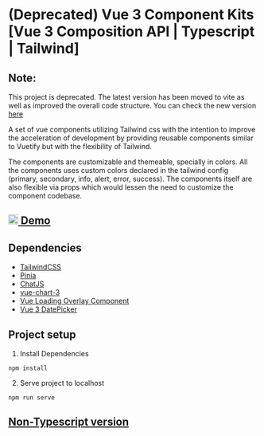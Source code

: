 # (Deprecated) Vue 3 Component Kits [Vue 3 Composition API | Typescript | Tailwind]

## Note: 
This project is deprecated. The latest version has been moved to vite as well as improved the overall code structure. 
You can check the new version [ here ](https://zen-wozniak-de473d.netlify.app/login)

A set of vue components utilizing Tailwind css with the intention to improve the acceleration of development by providing reusable components similar to Vuetify but with the flexibility of Tailwind.

The components are customizable and themeable, specially in colors. All the components uses custom colors declared in the tailwind config (primary, secondary, info, alert, error, success). The components itself are also flexible via props which would lessen the need to customize the component codebase.

## [<img width="20" src="https://www.netlify.com/v3/img/components/logomark-dark.png" alt="Pinia logo"> Demo ](https://zen-wozniak-de473d.netlify.app/login)


## Dependencies

- [TailwindCSS](https://tailwindcss.com/)
- [Pinia](https://pinia.vuejs.org/)
- [ChatJS](https://www.chartjs.org/)
- [vue-chart-3](https://www.npmjs.com/package/vue-chart-3)
- [Vue Loading Overlay Component](https://www.npmjs.com/package/vue-loading-overlay)
- [Vue 3 DatePicker](https://vue3datepicker.com/)



## Project setup

1. Install Dependencies
```
npm install
```
2. Serve project to localhost
```
npm run serve
```


## [Non-Typescript version](https://github.com/castillolianrobin/Component-Kits-Vue-3-TailwindCSS-)

